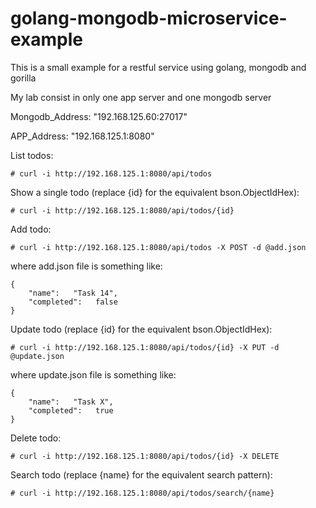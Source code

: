 golang-mongodb-microservice-example
===================================

This is a small example for a restful service using golang, mongodb and gorilla

My lab consist in only one app server and one mongodb server

Mongodb_Address: "192.168.125.60:27017"

APP_Address: "192.168.125.1:8080"

List todos:

	# curl -i http://192.168.125.1:8080/api/todos

Show a single todo (replace {id} for the equivalent bson.ObjectIdHex):

	# curl -i http://192.168.125.1:8080/api/todos/{id}

Add todo:

	# curl -i http://192.168.125.1:8080/api/todos -X POST -d @add.json

where add.json file is something like:

	{
		"name":   "Task 14",
		"completed":   false
	}

Update todo (replace {id} for the equivalent bson.ObjectIdHex):

	# curl -i http://192.168.125.1:8080/api/todos/{id} -X PUT -d @update.json

where update.json file is something like:

	{
		"name":   "Task X",
		"completed":   true
	}

Delete todo:

	# curl -i http://192.168.125.1:8080/api/todos/{id} -X DELETE

Search todo (replace {name} for the equivalent search pattern):

	# curl -i http://192.168.125.1:8080/api/todos/search/{name}
